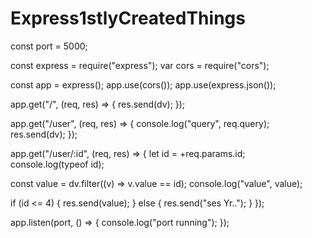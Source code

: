 # Express1stlyCreatedThings

const port = 5000;




const express = require("express");
var cors = require("cors");

const app = express();
app.use(cors());
app.use(express.json());






app.get("/", (req, res) => {
  res.send(dv);
});







app.get("/user", (req, res) => {
  console.log("query", req.query);
  res.send(dv);
});






app.get("/user/:id", (req, res) => {
  let id = +req.params.id;
  console.log(typeof id);

  const value = dv.filter((v) => v.value == id);
  console.log("value", value);

  if (id <= 4) {
    res.send(value);
  } else {
    res.send("ses Yr..");
  }
});







app.listen(port, () => {
  console.log("port running");
});

